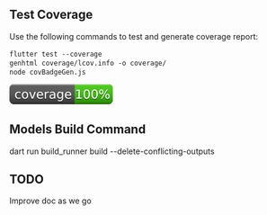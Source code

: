 ## Test Coverage
Use the following commands to test and generate coverage report:
```
flutter test --coverage
genhtml coverage/lcov.info -o coverage/
node covBadgeGen.js
```

![Coverage](./coverage_badge.svg?sanitize=true)

## Models Build Command

dart run build_runner build --delete-conflicting-outputs


## TODO

Improve doc as we go